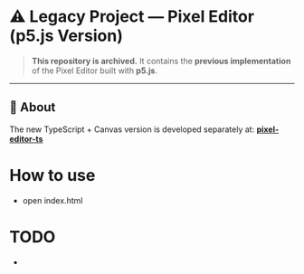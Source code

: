 # ⚠️ Legacy Project — Pixel Editor (p5.js Version)

> **This repository is archived.**
> It contains the **previous implementation** of the Pixel Editor built with **p5.js**.

---

## 🧩 About
The new TypeScript + Canvas version is developed separately at:
**[pixel-editor-ts](https://github.com/v76nl/gdgs-fest-pixel-art-editor-ts)**


# How to use
- open index.html

# TODO
- 